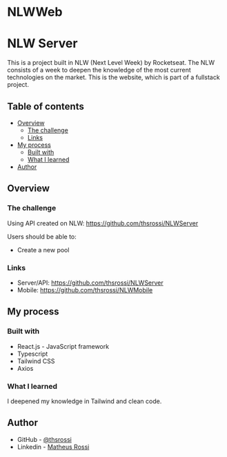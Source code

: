 # NLWWeb
# NLW Server

This is a project built in NLW (Next Level Week) by Rocketseat. 
The NLW consists of a week to deepen the knowledge of the most current technologies on the market.
This is the website, which is part of a fullstack project.

## Table of contents

- [Overview](#overview)
  - [The challenge](#the-challenge)
  - [Links](#links)
- [My process](#my-process)
  - [Built with](#built-with)
  - [What I learned](#what-i-learned)
- [Author](#author)

## Overview

### The challenge

Using API created on NLW: https://github.com/thsrossi/NLWServer

Users should be able to:

- Create a new pool

### Links

- Server/API: https://github.com/thsrossi/NLWServer
- Mobile: https://github.com/thsrossi/NLWMobile

## My process

### Built with

- React.js - JavaScript framework
- Typescript
- Tailwind CSS
- Axios

### What I learned

I deepened my knowledge in Tailwind and clean code.

## Author

- GitHub - [@thsrossi](https://github.com/thsrossi)
- Linkedin - [Matheus Rossi](https://www.linkedin.com/in/matheusbrossi/)
